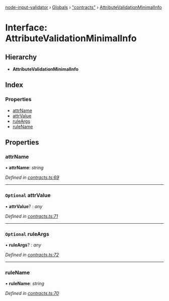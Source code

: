 [node-input-validator](../README.md) › [Globals](../globals.md) › ["contracts"](../modules/_contracts_.md) › [AttributeValidationMinimalInfo](_contracts_.attributevalidationminimalinfo.md)

# Interface: AttributeValidationMinimalInfo

## Hierarchy

* **AttributeValidationMinimalInfo**

## Index

### Properties

* [attrName](_contracts_.attributevalidationminimalinfo.md#attrname)
* [attrValue](_contracts_.attributevalidationminimalinfo.md#optional-attrvalue)
* [ruleArgs](_contracts_.attributevalidationminimalinfo.md#optional-ruleargs)
* [ruleName](_contracts_.attributevalidationminimalinfo.md#rulename)

## Properties

###  attrName

• **attrName**: *string*

*Defined in [contracts.ts:69](https://github.com/bitnbytesio/node-input-validator/blob/f6990fa/src/contracts.ts#L69)*

___

### `Optional` attrValue

• **attrValue**? : *any*

*Defined in [contracts.ts:71](https://github.com/bitnbytesio/node-input-validator/blob/f6990fa/src/contracts.ts#L71)*

___

### `Optional` ruleArgs

• **ruleArgs**? : *any*

*Defined in [contracts.ts:72](https://github.com/bitnbytesio/node-input-validator/blob/f6990fa/src/contracts.ts#L72)*

___

###  ruleName

• **ruleName**: *string*

*Defined in [contracts.ts:70](https://github.com/bitnbytesio/node-input-validator/blob/f6990fa/src/contracts.ts#L70)*
